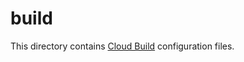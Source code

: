 # build

This directory contains [Cloud Build] configuration files.

[Cloud Build]: https://cloud.google.com/build
